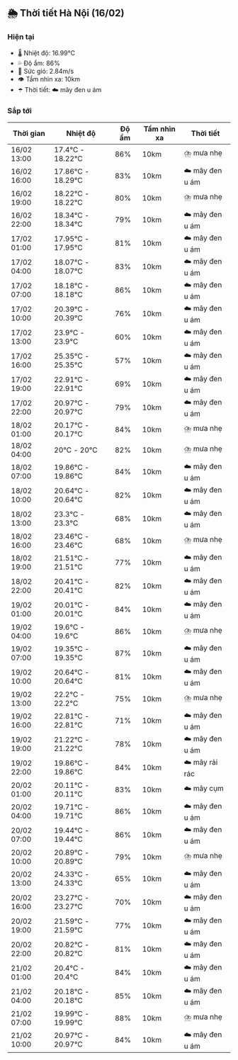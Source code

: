## 🌦️ Thời tiết Hà Nội (16/02)

### Hiện tại

- 🌡️ Nhiệt độ: 16.99℃
- 💦 Độ ẩm: 86%
- 💨 Sức gió: 2.84m/s
- 👁️ Tầm nhìn xa: 10km
- ☂️ Thời tiết: ☁️ mây đen u ám

### Sắp tới

| Thời gian | Nhiệt độ | Độ ẩm | Tầm nhìn xa | Thời tiết |
| --- | --- | --- | --- | --- |
| 16/02 13:00 | 17.4℃ - 18.22℃ | 86% | 10km | ⛈️ mưa nhẹ |
| 16/02 16:00 | 17.86℃ - 18.29℃ | 83% | 10km | ☁️ mây đen u ám |
| 16/02 19:00 | 18.22℃ - 18.22℃ | 80% | 10km | ⛈️ mưa nhẹ |
| 16/02 22:00 | 18.34℃ - 18.34℃ | 79% | 10km | ☁️ mây đen u ám |
| 17/02 01:00 | 17.95℃ - 17.95℃ | 81% | 10km | ☁️ mây đen u ám |
| 17/02 04:00 | 18.07℃ - 18.07℃ | 83% | 10km | ☁️ mây đen u ám |
| 17/02 07:00 | 18.18℃ - 18.18℃ | 86% | 10km | ☁️ mây đen u ám |
| 17/02 10:00 | 20.39℃ - 20.39℃ | 76% | 10km | ☁️ mây đen u ám |
| 17/02 13:00 | 23.9℃ - 23.9℃ | 60% | 10km | ☁️ mây đen u ám |
| 17/02 16:00 | 25.35℃ - 25.35℃ | 57% | 10km | ☁️ mây đen u ám |
| 17/02 19:00 | 22.91℃ - 22.91℃ | 69% | 10km | ☁️ mây đen u ám |
| 17/02 22:00 | 20.97℃ - 20.97℃ | 79% | 10km | ☁️ mây đen u ám |
| 18/02 01:00 | 20.17℃ - 20.17℃ | 84% | 10km | ⛈️ mưa nhẹ |
| 18/02 04:00 | 20℃ - 20℃ | 82% | 10km | ⛈️ mưa nhẹ |
| 18/02 07:00 | 19.86℃ - 19.86℃ | 84% | 10km | ☁️ mây đen u ám |
| 18/02 10:00 | 20.64℃ - 20.64℃ | 82% | 10km | ☁️ mây đen u ám |
| 18/02 13:00 | 23.3℃ - 23.3℃ | 68% | 10km | ☁️ mây đen u ám |
| 18/02 16:00 | 23.46℃ - 23.46℃ | 68% | 10km | ⛈️ mưa nhẹ |
| 18/02 19:00 | 21.51℃ - 21.51℃ | 77% | 10km | ☁️ mây đen u ám |
| 18/02 22:00 | 20.41℃ - 20.41℃ | 82% | 10km | ☁️ mây đen u ám |
| 19/02 01:00 | 20.01℃ - 20.01℃ | 84% | 10km | ☁️ mây đen u ám |
| 19/02 04:00 | 19.6℃ - 19.6℃ | 86% | 10km | ⛈️ mưa nhẹ |
| 19/02 07:00 | 19.35℃ - 19.35℃ | 87% | 10km | ☁️ mây đen u ám |
| 19/02 10:00 | 20.64℃ - 20.64℃ | 81% | 10km | ☁️ mây đen u ám |
| 19/02 13:00 | 22.2℃ - 22.2℃ | 75% | 10km | ⛈️ mưa nhẹ |
| 19/02 16:00 | 22.81℃ - 22.81℃ | 71% | 10km | ☁️ mây đen u ám |
| 19/02 19:00 | 21.22℃ - 21.22℃ | 78% | 10km | ☁️ mây đen u ám |
| 19/02 22:00 | 19.86℃ - 19.86℃ | 84% | 10km | ☁️ mây rải rác |
| 20/02 01:00 | 20.11℃ - 20.11℃ | 83% | 10km | ☁️ mây cụm |
| 20/02 04:00 | 19.71℃ - 19.71℃ | 86% | 10km | ☁️ mây đen u ám |
| 20/02 07:00 | 19.44℃ - 19.44℃ | 86% | 10km | ☁️ mây đen u ám |
| 20/02 10:00 | 20.89℃ - 20.89℃ | 79% | 10km | ⛈️ mưa nhẹ |
| 20/02 13:00 | 24.33℃ - 24.33℃ | 65% | 10km | ☁️ mây đen u ám |
| 20/02 16:00 | 23.27℃ - 23.27℃ | 70% | 10km | ☁️ mây đen u ám |
| 20/02 19:00 | 21.59℃ - 21.59℃ | 77% | 10km | ☁️ mây đen u ám |
| 20/02 22:00 | 20.82℃ - 20.82℃ | 81% | 10km | ☁️ mây đen u ám |
| 21/02 01:00 | 20.4℃ - 20.4℃ | 84% | 10km | ☁️ mây đen u ám |
| 21/02 04:00 | 20.18℃ - 20.18℃ | 85% | 10km | ☁️ mây đen u ám |
| 21/02 07:00 | 19.99℃ - 19.99℃ | 88% | 10km | ⛈️ mưa nhẹ |
| 21/02 10:00 | 20.97℃ - 20.97℃ | 84% | 10km | ☁️ mây đen u ám |
